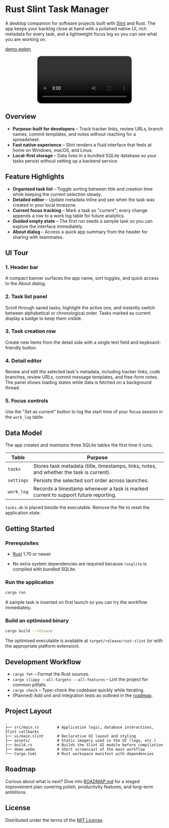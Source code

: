 
# Rust Slint Task Manager


A desktop companion for software projects built with [Slint](https://slint.dev/) and Rust. The app keeps your backlog close at hand with a polished native UI, rich metadata for every task, and a lightweight focus log so you can see what you are working on.

[demo.webm](demo.webm)
<div align="center">
  <video src="demo.webm" controls style="max-width: 100%; border-radius: 12px;">
    Your browser does not support the video tag.
  </video>
</div>


## Overview

- **Purpose-built for developers** – Track tracker links, review URLs, branch names, commit templates, and notes without reaching for a spreadsheet.
- **Fast native experience** – Slint renders a fluid interface that feels at home on Windows, macOS, and Linux.
- **Local-first storage** – Data lives in a bundled SQLite database so your tasks persist without setting up a backend service.

## Feature Highlights

- **Organised task list** – Toggle sorting between title and creation time while keeping the current selection steady.
- **Detailed editor** – Update metadata inline and see when the task was created in your local timezone.
- **Current focus tracking** – Mark a task as "current"; every change appends a row to a work log table for future analytics.
- **Guided empty state** – The first run seeds a sample task so you can explore the interface immediately.
- **About dialog** – Access a quick app summary from the header for sharing with teammates.

## UI Tour

### 1. Header bar
A compact banner surfaces the app name, sort toggles, and quick access to the About dialog.

### 2. Task list panel
Scroll through saved tasks, highlight the active one, and instantly switch between alphabetical or chronological order. Tasks marked as current display a badge to keep them visible.

### 3. Task creation row
Create new items from the detail side with a single text field and keyboard-friendly button.

### 4. Detail editor
Review and edit the selected task's metadata, including tracker links, code branches, review URLs, commit message templates, and free-form notes. The panel shows loading states while data is fetched on a background thread.

### 5. Focus controls
Use the "Set as current" button to log the start time of your focus session in the `work_log` table.

## Data Model

The app creates and maintains three SQLite tables the first time it runs:

| Table | Purpose |
| ----- | ------- |
| `tasks` | Stores task metadata (title, timestamps, links, notes, and whether the task is current). |
| `settings` | Persists the selected sort order across launches. |
| `work_log` | Records a timestamp whenever a task is marked current to support future reporting. |

`tasks.db` is placed beside the executable. Remove the file to reset the application state.


## Getting Started

### Prerequisites

- [Rust](https://www.rust-lang.org/tools/install) 1.70 or newer

- No extra system dependencies are required because `rusqlite` is compiled with bundled SQLite.

### Run the application

```bash
cargo run
```


A sample task is inserted on first launch so you can try the workflow immediately.

### Build an optimised binary


```bash
cargo build --release
```


The optimised executable is available at `target/release/rust-slint` (or with the appropriate platform extension).

## Development Workflow

- `cargo fmt` – Format the Rust sources.
- `cargo clippy --all-targets --all-features` – Lint the project for common pitfalls.
- `cargo check` – Type-check the codebase quickly while iterating.
- (Planned) Add unit and integration tests as outlined in the [roadmap](ROADMAP.md).

## Project Layout

```
.
├── src/main.rs        # Application logic, database interactions, Slint callbacks
├── ui/main.slint      # Declarative UI layout and styling
├── assets/            # Static imagery used in the UI (logo, etc.)
├── build.rs           # Builds the Slint UI module before compilation
├── demo.webm          # Short screencast of the main workflow
└── Cargo.toml         # Rust workspace manifest with dependencies
```

## Roadmap

Curious about what is next? Dive into [ROADMAP.md](ROADMAP.md) for a staged improvement plan covering polish, productivity features, and long-term ambitions.

## License

Distributed under the terms of the [MIT License](LICENSE).

